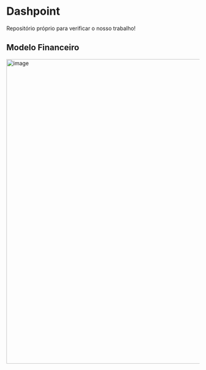 # Dashpoint
Repositório próprio para verificar o nosso trabalho!

## Modelo Financeiro
<img width="1865" height="794" alt="image" src="https://github.com/user-attachments/assets/e44c343a-17c2-4d79-a6f6-6327cf4ad48f" />



